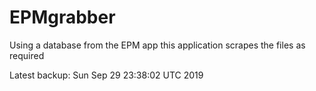 # EPMgrabber
Using a database from the EPM app this application scrapes the files as required


Latest backup: Sun Sep 29 23:38:02 UTC 2019
